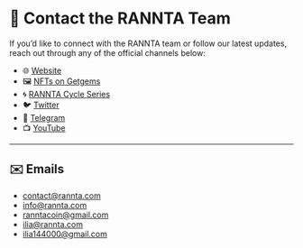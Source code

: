 # 📩 Contact the RANNTA Team

If you’d like to connect with the RANNTA team or follow our latest updates, reach out through any of the official channels below:

- 🌐 [Website](https://rannta.com)  
- 🖼 [NFTs on Getgems](https://getgems.io/rannta)  
- 🌀 [RANNTA Cycle Series](https://getgems.io/rannta-cycle)  
- 🐦 [Twitter](https://twitter.com/ranntacoin)  
- 💬 [Telegram](https://t.me/ranntacoin2025)  
- 📺 [YouTube](https://youtube.com/@ranntacoin)

---

## ✉️ Emails

- contact@rannta.com  
- info@rannta.com  
- ranntacoin@gmail.com  
- ilia@rannta.com  
- ilia144000@gmail.com  


